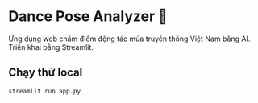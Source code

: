 # Dance Pose Analyzer 💃

Ứng dụng web chấm điểm động tác múa truyền thống Việt Nam bằng AI.
Triển khai bằng Streamlit.

## Chạy thử local

```bash
streamlit run app.py
```
